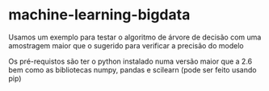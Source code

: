 # machine-learning-bigdata
Usamos um exemplo para testar o algoritmo de árvore de decisão
com uma amostragem maior que o sugerido para verificar a precisão
do modelo


Os pré-requistos são ter o python instalado numa versão maior que a 2.6
bem como as bibliotecas numpy, pandas e scilearn (pode ser feito usando pip)
